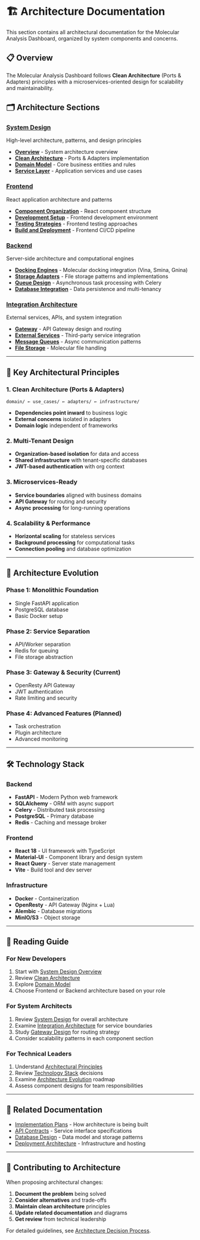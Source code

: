 # 🏗️ Architecture Documentation

This section contains all architectural documentation for the Molecular Analysis Dashboard, organized by system components and concerns.

## 📋 **Overview**

The Molecular Analysis Dashboard follows **Clean Architecture** (Ports & Adapters) principles with a microservices-oriented design for scalability and maintainability.

## 🗂️ **Architecture Sections**

### **[System Design](system-design/README.md)**
High-level architecture, patterns, and design principles
- **[Overview](system-design/overview.md)** - System architecture overview
- **[Clean Architecture](system-design/clean-architecture.md)** - Ports & Adapters implementation
- **[Domain Model](system-design/domain-model.md)** - Core business entities and rules
- **[Service Layer](system-design/service-layer.md)** - Application services and use cases

### **[Frontend](frontend/README.md)**
React application architecture and patterns
- **[Component Organization](../development/getting-started/architecture.md)** - React component structure
- **[Development Setup](../development/getting-started/setup.md)** - Frontend development environment
- **[Testing Strategies](../development/workflows/testing-workflows.md)** - Frontend testing approaches
- **[Build and Deployment](../development/workflows/cicd-pipeline.md)** - Frontend CI/CD pipeline

### **[Backend](backend/README.md)**
Server-side architecture and computational engines
- **[Docking Engines](backend/docking-engines.md)** - Molecular docking integration (Vina, Smina, Gnina)
- **[Storage Adapters](backend/storage-adapters.md)** - File storage patterns and implementations
- **[Queue Design](backend/queue-design.md)** - Asynchronous task processing with Celery
- **[Database Integration](../database/README.md)** - Data persistence and multi-tenancy

### **[Integration Architecture](integration/README.md)**
External services, APIs, and system integration
- **[Gateway](integration/gateway.md)** - API Gateway design and routing
- **[External Services](integration/external-services.md)** - Third-party service integration
- **[Message Queues](integration/message-queues.md)** - Async communication patterns
- **[File Storage](integration/file-storage.md)** - Molecular file handling

---

## 🎯 **Key Architectural Principles**

### **1. Clean Architecture (Ports & Adapters)**
```
domain/ ← use_cases/ ← adapters/ ← infrastructure/
```
- **Dependencies point inward** to business logic
- **External concerns** isolated in adapters
- **Domain logic** independent of frameworks

### **2. Multi-Tenant Design**
- **Organization-based isolation** for data and access
- **Shared infrastructure** with tenant-specific databases
- **JWT-based authentication** with org context

### **3. Microservices-Ready**
- **Service boundaries** aligned with business domains
- **API Gateway** for routing and security
- **Async processing** for long-running operations

### **4. Scalability & Performance**
- **Horizontal scaling** for stateless services
- **Background processing** for computational tasks
- **Connection pooling** and database optimization

---

## 🔄 **Architecture Evolution**

### **Phase 1: Monolithic Foundation**
- Single FastAPI application
- PostgreSQL database
- Basic Docker setup

### **Phase 2: Service Separation**
- API/Worker separation
- Redis for queuing
- File storage abstraction

### **Phase 3: Gateway & Security** (Current)
- OpenResty API Gateway
- JWT authentication
- Rate limiting and security

### **Phase 4: Advanced Features** (Planned)
- Task orchestration
- Plugin architecture
- Advanced monitoring

---

## 🛠️ **Technology Stack**

### **Backend**
- **FastAPI** - Modern Python web framework
- **SQLAlchemy** - ORM with async support
- **Celery** - Distributed task processing
- **PostgreSQL** - Primary database
- **Redis** - Caching and message broker

### **Frontend**
- **React 18** - UI framework with TypeScript
- **Material-UI** - Component library and design system
- **React Query** - Server state management
- **Vite** - Build tool and dev server

### **Infrastructure**
- **Docker** - Containerization
- **OpenResty** - API Gateway (Nginx + Lua)
- **Alembic** - Database migrations
- **MinIO/S3** - Object storage

---

## 📖 **Reading Guide**

### **For New Developers**
1. Start with [System Design Overview](system-design/overview.md)
2. Review [Clean Architecture](system-design/clean-architecture.md)
3. Explore [Domain Model](system-design/domain-model.md)
4. Choose Frontend or Backend architecture based on your role

### **For System Architects**
1. Review [System Design](system-design/) for overall architecture
2. Examine [Integration Architecture](integration/) for service boundaries
3. Study [Gateway Design](integration/gateway.md) for routing strategy
4. Consider scalability patterns in each component section

### **For Technical Leaders**
1. Understand [Architectural Principles](#key-architectural-principles)
2. Review [Technology Stack](#technology-stack) decisions
3. Examine [Architecture Evolution](#architecture-evolution) roadmap
4. Assess component designs for team responsibilities

---

## 🔗 **Related Documentation**

- [Implementation Plans](../implementation/README.md) - How architecture is being built
- [API Contracts](../api/README.md) - Service interface specifications
- [Database Design](../database/README.md) - Data model and storage patterns
- [Deployment Architecture](../deployment/README.md) - Infrastructure and hosting

---

## 📝 **Contributing to Architecture**

When proposing architectural changes:

1. **Document the problem** being solved
2. **Consider alternatives** and trade-offs
3. **Maintain clean architecture** principles
4. **Update related documentation** and diagrams
5. **Get review** from technical leadership

For detailed guidelines, see [Architecture Decision Process](../development/workflows/architecture-decisions.md).
